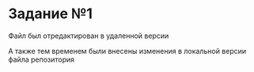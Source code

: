 # Задание №1
Файл был отредактирован в удаленной версии
 
А также тем временем были внесены изменения в локальной версии файла репозитория
